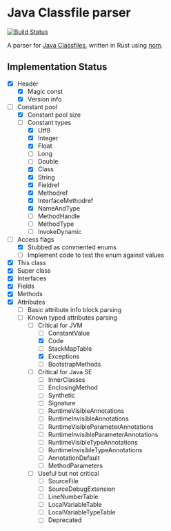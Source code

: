 # Java Classfile parser

[![Build Status](https://travis-ci.org/Palmr/classfile-parser.svg?branch=master)](https://travis-ci.org/Palmr/classfile-parser)

A parser for [Java Classfiles](https://docs.oracle.com/javase/specs/jvms/se8/html/jvms-4.html), written in Rust using [nom](https://github.com/Geal/nom).

## Implementation Status

- [x] Header
  - [x] Magic const
  - [x] Version info
- [ ] Constant pool
  - [x] Constant pool size
  - [ ] Constant types
    - [x] Utf8
    - [x] Integer
    - [x] Float
    - [ ] Long
    - [ ] Double
    - [x] Class
    - [x] String
    - [x] Fieldref
    - [x] Methodref
    - [x] InterfaceMethodref
    - [x] NameAndType
    - [ ] MethodHandle
    - [ ] MethodType
    - [ ] InvokeDynamic
- [ ] Access flags
    - [x] Stubbed as commented enums
    - [ ] Implement code to test the enum against values
- [x] This class
- [x] Super class
- [x] Interfaces
- [x] Fields
- [x] Methods
- [x] Attributes
  - [ ] Basic attribute info block parsing
  - [ ] Known typed attributes parsing
    - [ ] Critical for JVM
      - [ ] ConstantValue
      - [x] Code
      - [ ] StackMapTable
      - [x] Exceptions
      - [ ] BootstrapMethods
    - [ ] Critical for Java SE
      - [ ] InnerClasses
      - [ ] EnclosingMethod
      - [ ] Synthetic
      - [ ] Signature
      - [ ] RuntimeVisibleAnnotations
      - [ ] RuntimeInvisibleAnnotations
      - [ ] RuntimeVisibleParameterAnnotations
      - [ ] RuntimeInvisibleParameterAnnotations
      - [ ] RuntimeVisibleTypeAnnotations
      - [ ] RuntimeInvisibleTypeAnnotations
      - [ ] AnnotationDefault
      - [ ] MethodParameters
    - [ ] Useful but not critical
      - [ ] SourceFile
      - [ ] SourceDebugExtension
      - [ ] LineNumberTable
      - [ ] LocalVariableTable
      - [ ] LocalVariableTypeTable
      - [ ] Deprecated
